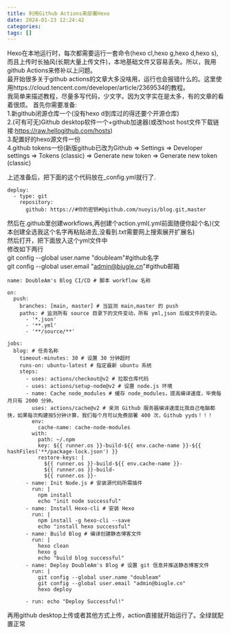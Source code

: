 ```yaml
---
title: 利用Github Actions来部署Hexo
date: 2024-01-23 12:24:42
categories: 
tags: []
---
```

Hexo在本地运行时，每次都需要运行一套命令(hexo cl,hexo g,hexo d,hexo s),而且上传时长抽风(长期大量上传文件)，本地基础文件又容易丢失。所以，我用github Actions来修补以上问题。  
最开始很多关于github actions的文章大多没啥用，运行也会报错什么的。这里使用https://cloud.tencent.com/developer/article/2369534的教程。  
我简单来描述教程，尽量多写代码，少文字。因为文字实在是太多，有的文章的看着很烦。 
首先你需要准备:  
1.新github闭源仓库一个(没有hexo d到库过的得还要个开源仓库)  
2.(可有可无)Github desktop软件一个+github加速器(或改host host文件下载链接:https://raw.hellogithub.com/hosts)  
3.配置好的hexo源文件一份  
4.github tokens一份(新版github已改为Github => Settings => Developer settings => Tokens (classic) => Generate new token => Generate new token (classic)  

上述准备后，把下面的这个代码放在_config.yml就行了.
```
deploy:
  - type: git
    repository:
      github: https://#你的密钥#@github.com/nuoyis/blog.git,master
```
然后在.github里创建workflows,再创建个action.yml(.yml前面随便你起个名)(文本创建全选我这个名字再粘贴进去,没看到.txt需要网上搜索展开扩展名)  
然后打开，把下面放入这个yml文件中  
修改如下两行  
          git config --global user.name "doubleam"#github名字  
          git config --global user.email "admin@biugle.cn"#github邮箱
```
name: DoubleAm's Blog CI/CD # 脚本 workflow 名称

on:
  push:
    branches: [main, master] # 当监测 main,master 的 push
    paths: # 监测所有 source 目录下的文件变动，所有 yml,json 后缀文件的变动。
      - '*.json'
      - '**.yml'
      - '**/source/**'

jobs:
  blog: # 任务名称
    timeout-minutes: 30 # 设置 30 分钟超时
    runs-on: ubuntu-latest # 指定最新 ubuntu 系统
    steps:
      - uses: actions/checkout@v2 # 拉取仓库代码
      - uses: actions/setup-node@v2 # 设置 node.js 环境
      - name: Cache node_modules # 缓存 node_modules，提高编译速度，毕竟每月只有 2000 分钟。
        uses: actions/cache@v2 # 亲测 Github 服务器编译速度比我自己电脑都快，如果每次构建按5分钟计算，我们每个月可以免费部署 400 次，Github yyds！！！
        env:
          cache-name: cache-node-modules
        with:
          path: ~/.npm
          key: ${{ runner.os }}-build-${{ env.cache-name }}-${{ hashFiles('**/package-lock.json') }}
          restore-keys: |
            ${{ runner.os }}-build-${{ env.cache-name }}-
            ${{ runner.os }}-build-
            ${{ runner.os }}-
      - name: Init Node.js # 安装源代码所需插件
        run: |
          npm install
          echo "init node successful"
      - name: Install Hexo-cli # 安装 Hexo
        run: |
          npm install -g hexo-cli --save
          echo "install hexo successful"
      - name: Build Blog # 编译创建静态博客文件
        run: |
          hexo clean
          hexo g
          echo "build blog successful"
      - name: Deploy DoubleAm's Blog # 设置 git 信息并推送静态博客文件
        run: |
          git config --global user.name "doubleam"
          git config --global user.email "admin@biugle.cn"
          hexo deploy

      - run: echo "Deploy Successful!"
```
再用github desktop上传或者其他方式上传，action直接就开始运行了。全绿就配置正常